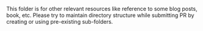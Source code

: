 This folder is for other relevant resources like reference to some blog posts, book, etc. Please try to maintain directory structure while submitting PR by creating or using pre-existing sub-folders.
